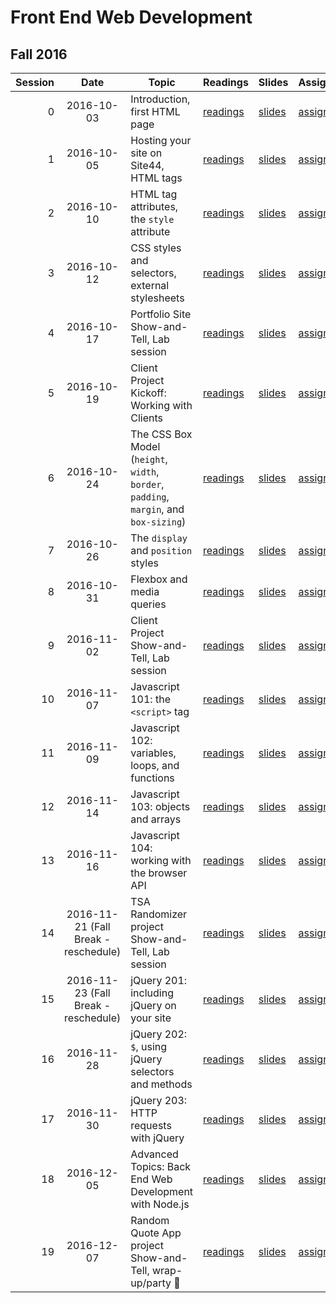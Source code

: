 # Front End Web Development

## Fall 2016

| Session |                 Date                 | Topic                                                                                  | Readings                 | Slides               | Assignment                    | Project                             |
| ------: | :----------------------------------: | -------------------------------------------------------------------------------------- | ------------------------ | -------------------- | ----------------------------- | ----------------------------------- |
|       0 |              2016-10-03              | Introduction, first HTML page                                                          | [readings](/readings/0)  | [slides](/slides/0)  | [assignment](/assignments/0)  |                                     |
|       1 |              2016-10-05              | Hosting your site on Site44, HTML tags                                                 | [readings](/readings/1)  | [slides](/slides/1)  | [assignment](/assignments/1)  |                                     |
|       2 |              2016-10-10              | HTML tag attributes, the `style` attribute                                             | [readings](/readings/2)  | [slides](/slides/2)  | [assignment](/assignments/2)  |                                     |
|       3 |              2016-10-12              | CSS styles and selectors, external stylesheets                                         | [readings](/readings/3)  | [slides](/slides/3)  | [assignment](/assignments/3)  |                                     |
|       4 |              2016-10-17              | Portfolio Site Show-and-Tell, Lab session                                              | [readings](/readings/4)  | [slides](/slides/4)  | [assignment](/assignments/4)  | [Portfolio Site](/assignments/4)    |
|       5 |              2016-10-19              | Client Project Kickoff: Working with Clients                                           | [readings](/readings/5)  | [slides](/slides/5)  | [assignment](/assignments/5)  |                                     |
|       6 |              2016-10-24              | The CSS Box Model (`height`, `width`, `border`, `padding`, `margin`, and `box-sizing`) | [readings](/readings/6)  | [slides](/slides/6)  | [assignment](/assignments/6)  |                                     |
|       7 |              2016-10-26              | The `display` and `position` styles                                                    | [readings](/readings/7)  | [slides](/slides/7)  | [assignment](/assignments/7)  |                                     |
|       8 |              2016-10-31              | Flexbox and media queries                                                              | [readings](/readings/8)  | [slides](/slides/8)  | [assignment](/assignments/8)  |                                     |
|       9 |              2016-11-02              | Client Project Show-and-Tell, Lab session                                              | [readings](/readings/9)  | [slides](/slides/9)  | [assignment](/assignments/9)  | [Client Project](/assignments/9)    |
|      10 |              2016-11-07              | Javascript 101: the `<script>` tag                                                     | [readings](/readings/10) | [slides](/slides/10) | [assignment](/assignments/10) |                                     |
|      11 |              2016-11-09              | Javascript 102: variables, loops, and functions                                        | [readings](/readings/11) | [slides](/slides/11) | [assignment](/assignments/11) |                                     |
|      12 |              2016-11-14              | Javascript 103: objects and arrays                                                     | [readings](/readings/12) | [slides](/slides/12) | [assignment](/assignments/12) |                                     |
|      13 |              2016-11-16              | Javascript 104: working with the browser API                                           | [readings](/readings/13) | [slides](/slides/13) | [assignment](/assignments/13) |                                     |
|      14 | 2016-11-21 (Fall Break - reschedule) | TSA Randomizer project Show-and-Tell, Lab session                                      | [readings](/readings/14) | [slides](/slides/14) | [assignment](/assignments/14) | [TSA Randomizer](/assignments/14)   |
|      15 | 2016-11-23 (Fall Break - reschedule) | jQuery 201: including jQuery on your site                                              | [readings](/readings/15) | [slides](/slides/15) | [assignment](/assignments/15) |                                     |
|      16 |              2016-11-28              | jQuery 202: `$`, using jQuery selectors and methods                                    | [readings](/readings/16) | [slides](/slides/16) | [assignment](/assignments/16) |                                     |
|      17 |              2016-11-30              | jQuery 203: HTTP requests with jQuery                                                  | [readings](/readings/17) | [slides](/slides/17) | [assignment](/assignments/17) |                                     |
|      18 |              2016-12-05              | Advanced Topics: Back End Web Development with Node.js                                 | [readings](/readings/18) | [slides](/slides/18) | [assignment](/assignments/18) |                                     |
|      19 |              2016-12-07              | Random Quote App project Show-and-Tell, wrap-up/party 🎉                               | [readings](/readings/19) | [slides](/slides/19) | [assignment](/assignments/19) | [Random Quote App](/assignments/19) |
